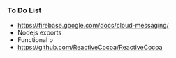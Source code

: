 ### To Do List

- https://firebase.google.com/docs/cloud-messaging/
- Nodejs exports
- Functional p
- https://github.com/ReactiveCocoa/ReactiveCocoa


